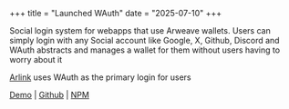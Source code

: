 +++
title = "Launched WAuth"
date = "2025-07-10"
+++

Social login system for webapps that use Arweave wallets.
Users can simply login with any Social account like Google, X, Github, Discord and WAuth abstracts and manages a wallet for them without users having to worry about it

[Arlink](https://arlink.xyz) uses WAuth as the primary login for users

[Demo](https://wauth_subspace.ar.io/) | [Github](https://github.com/subspace-dev/wauth) | [NPM](https://www.npmjs.com/package/@wauth/sdk)